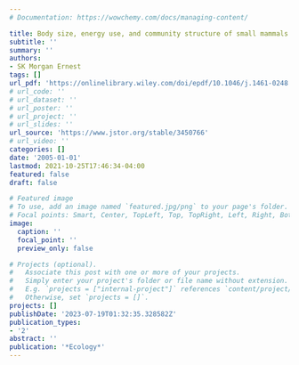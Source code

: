 ```yaml
---
# Documentation: https://wowchemy.com/docs/managing-content/

title: Body size, energy use, and community structure of small mammals
subtitle: ''
summary: ''
authors:
- SK Morgan Ernest
tags: []
url_pdf: 'https://onlinelibrary.wiley.com/doi/epdf/10.1046/j.1461-0248.2003.00526.x'
# url_code: ''
# url_dataset: ''
# url_poster: ''
# url_project: ''
# url_slides: ''
url_source: 'https://www.jstor.org/stable/3450766'
# url_video: ''
categories: []
date: '2005-01-01'
lastmod: 2021-10-25T17:46:34-04:00
featured: false
draft: false

# Featured image
# To use, add an image named `featured.jpg/png` to your page's folder.
# Focal points: Smart, Center, TopLeft, Top, TopRight, Left, Right, BottomLeft, Bottom, BottomRight.
image:
  caption: ''
  focal_point: ''
  preview_only: false

# Projects (optional).
#   Associate this post with one or more of your projects.
#   Simply enter your project's folder or file name without extension.
#   E.g. `projects = ["internal-project"]` references `content/project/deep-learning/index.md`.
#   Otherwise, set `projects = []`.
projects: []
publishDate: '2023-07-19T01:32:35.328582Z'
publication_types:
- '2'
abstract: ''
publication: '*Ecology*'
---
```

